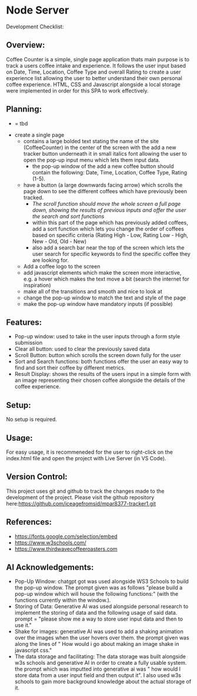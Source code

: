# Node Server
Development Checklist:

## Overview:
Coffee Counter is a simple, single page application thats main purpose is to track a users coffee intake and experience. It follows the user input based on Date, Time, Location, Coffee Type and overall Rating to create a user experience list allowing the user to better understand their own personal coffee experience. HTML, CSS and Javascript alongside a local storage were implemented in order for this SPA to work effectively.

## Planning:
* = tbd
- create a single page
    - contains a large bolded text stating the name of the site (CoffeeCounter) in the center of the screen with the add a new tracker button underneath it in small italics font allowing the user to open the pop-up input menu which lets them input data.
        - the pop-up window of the add a new coffee button should contain the following: Date, Time, Location, Coffee Type, Rating (1-5).
    - have a button (a large downwards facing arrow) which scrolls the page down to see the different coffees which have previously been tracked.
        - *The scroll function should move the whole screen a full page down, showing the results of previous inputs and offer the user the search and sort functions* 
        - within this part of the page which has previously added coffees, add a sort function which lets you change the order of coffees based on specific criteria (Rating High - Low, Rating Low - High, New - Old, Old - New)
        - also add a search bar near the top of the screen which lets the user search for specific keywords to find the specific coffee they are looking for.
    - Add a coffee logo to the screen
    - add javascript elements which make the screen more interactive, e.g. a hover which makes the text move a bit (search the internet for inspiration)
    - make all of the transitions and smooth and nice to look at
    - change the pop-up window to match the text and style of the page
    - make the pop-up window have mandatory inputs (if possible)

## Features:
- Pop-up window: used to take in the user inputs through a form style submission
- Clear all button: used to clear the previously saved data
- Scroll Button: button which scrolls the screen down fully for the user
- Sort and Search functions: both functions offer the user an easy way to find and sort their coffee by different metrics.
- Result Display: shows the results of the users input in a simple form with an image representing their chosen coffee alongside the details of the coffee experience.

## Setup:
No setup is required.

## Usage:
For easy usage, it is recommeneded for the user to right-click on the index.html file and open the project with Live Server (in VS Code).

## Version Control:
This project uses git and github to track the changes made to the development of the project. Please visit the github repository here:https://github.com/iceagefromsid/mpar8377-tracker1.git




## References:
- https://fonts.google.com/selection/embed 
- https://www.w3schools.com/ 
- https://www.thirdwavecoffeeroasters.com

## AI Acknowledgements:
- Pop-Up Window: chatgpt got was used alongside WS3 Schools to build the pop-up window. The prompt given was as follows "please build a pop-up window which will house the following functions:" (with the functions currently within the window.).
- Storing of Data: Generative AI was used alongside personal research to implement the storing of data and the following usage of said data. prompt = "please show me a way to store user input data and then to use it."
- Shake for images: generative AI was used to add a shaking animation over the images when the user hovers over them. the prompt given was along the lines of " How would i go about making an image shake in javascript css."
- The data storage and facilitating: The data storage was built alongside w3s schools and generative AI in order to create a fully usable system. the prompt which was imputted into generative ai was " how would I store data from a user input field and then output it". I also used w3s schools to gain more background knowledge about the actual storage of it.


